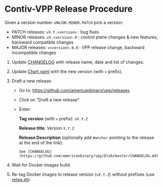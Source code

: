 # Contiv-VPP Release Procedure

Given a version number `vMAJOR.MINOR.PATCH` pick a version:
- PATCH releases: `vX.Y.<version>` : bug fixes
- MINOR releases: `vX.<version>.0` : control plane changes & new features, backward compatible changes
- MAJOR releases: `v<version>.0.0` : VPP release change, backward incompatible changes  

1. Update [CHANGELOG](../../CHANGELOG.md) with release name, date and list of changes.
2. Update [Chart.yaml](../../k8s/contiv-vpp/Chart.yaml) with the new version (with `v` prefix).
3. Draft a new release:
   
   - Go to: https://github.com/americanbinary/vpp/releases
   - Click on "Draft a new release"
   - Enter:
   
     **Tag version** (with `v` prefix): `vX.Y.Z`
     
     **Release title**: Version `X.Y.Z`
     
     **Release Description** (optionally add `#anchor` pointing to the release at the end of the link): 
     ```
     See [CHANGELOG](https://github.com/americanbinary/vpp/blob/master/CHANGELOG.md).
     ```

4. Wait for Docker images build.
5. Re-tag Docker images to release version (`vX.Y.Z`) without prefixes (use [retag.sh](https://github.com/americanbinary/vpp/blob/master/docker/retag.sh)).
